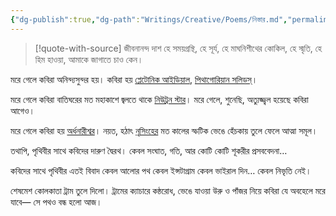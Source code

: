 ```yaml
---
{"dg-publish":true,"dg-path":"Writings/Creative/Poems/নিস্তার.md","permalink":"/writings/creative/poems//","title":"নিস্তার","tags":["poetry","কবিতা"]}
---
```



> [!quote-with-source] জীবনানন্দ দাশ
> হে সময়গ্রন্থি, হে সূর্য, হে মাঘনিশীথের কোকিল, হে স্মৃতি, হে হিম হাওয়া,
> আমাকে জাগাতে চাও কেন।

মরে গেলে কবিরা অনিন্দ্যসুন্দর হয়।
কবিরা হয় [প্লেটোনিক আইডিয়াল](https://dictionary.apa.org/platonic-idealism),
[পিথাগোরিয়ান সলিডস্](https://en.wikipedia.org/wiki/Platonic_solid#History)।

মরে গেলে কবিরা বাতিঘরের মত
মহাকাশে জ্বলতে থাকে [নিউট্রন স্টার](https://en.wikipedia.org/wiki/Pulsar)।
মরে গেলে, শুনেছি, অত্যুজ্জ্বল হয়েছে কবিরা আগেও।

মরে গেলে কবিরা হয় [অর্ধনারীশ্বর](https://bn.wikipedia.org/wiki/%E0%A6%85%E0%A6%B0%E0%A7%8D%E0%A6%A7%E0%A6%A8%E0%A6%BE%E0%A6%B0%E0%A7%80%E0%A6%B6%E0%A7%8D%E0%A6%AC%E0%A6%B0)।
নয়ত, হঠাৎ [নৃসিংহের](https://bn.wikipedia.org/wiki/%E0%A6%A8%E0%A7%83%E0%A6%B8%E0%A6%BF%E0%A6%82%E0%A6%B9) মত কালের স্ফটিক ভেঙে
হেঁচকায় তুলে ফেলে আত্মা সমূল।

তথাপি, পৃথিবীর সাথে কবিদের দারুণ দ্বৈরথ।
কেবল সংঘাত, গতি, আর কোটি কোটি শূকরীর প্রসববেদনা…

কবিদের সাথে পৃথিবীর এতই বিবাদ
কেবল আলোর পথ
কেবল ইন্সটাগ্রাম
কেবল ভাইরাল দিন…
কেবল নিভৃতি নেই।

শেষমেশ কোলকাতা ট্রাম তুলে দিলো।
ট্রামের ক্যাচারে কন্ঠরোধ, ভেঙে যাওয়া উরু ও পাঁজর নিয়ে
কবিরা যে অবহেলে মরে যাবে— সে পথও বন্ধ হলো আজ।